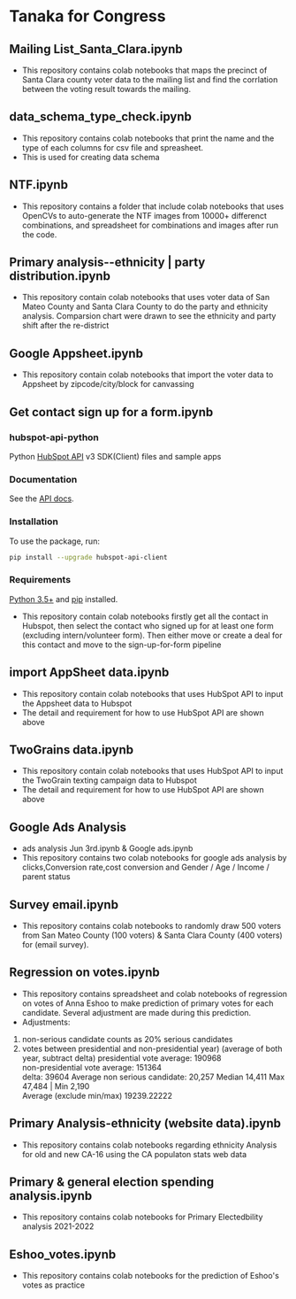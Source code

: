 # Tanaka for Congress

## Mailing List_Santa_Clara.ipynb
- This repository contains colab notebooks that maps the precinct of Santa Clara county voter data to the mailing list and find the corrlation between the voting result towards the mailing. 

## data_schema_type_check.ipynb
- This repository contains colab notebooks that print the name and the type of each columns for csv file and spreasheet.
- This is used for creating data schema 

## NTF.ipynb
- This repository contains a folder that include colab notebooks that uses OpenCVs to auto-generate the NTF images from 10000+ differenct combinations, and spreadsheet for combinations and images after run the code. 

## Primary analysis--ethnicity | party distribution.ipynb
- This repository contain colab notebooks that uses voter data of San Mateo County and Santa Clara County to do the party and ethnicity analysis. Comparsion chart were drawn to see the ethnicity and party shift after the re-district

## Google Appsheet.ipynb
- This repository contain colab notebooks that import the voter data to Appsheet by zipcode/city/block for canvassing 

## Get contact sign up for a form.ipynb
### hubspot-api-python

Python [HubSpot API](https://developers.hubspot.com/docs/api/overview) v3 SDK(Client) files and sample apps

### Documentation

See the [API docs](https://developers.hubspot.com/docs/api/overview).

### Installation

To use the package, run:

```bash
pip install --upgrade hubspot-api-client
```

### Requirements

[Python 3.5+](https://docs.python.org/3/) and [pip](https://pypi.org/project/pip/) installed.

- This repository contain colab notebooks firstly get all the contact in Hubspot, then select the contact who signed up for at least one form (excluding intern/volunteer form). Then either move or create a deal for this contact and move to the sign-up-for-form pipeline

## import AppSheet data.ipynb
- This repository contain colab notebooks that uses HubSpot API to input the Appsheet data to Hubspot 
- The detail and requirement for how to use HubSpot API are shown above

## TwoGrains data.ipynb
- This repository contain colab notebooks that uses HubSpot API to input the TwoGrain texting campaign data to Hubspot 
- The detail and requirement for how to use HubSpot API are shown above



## Google Ads Analysis 
- ads analysis Jun 3rd.ipynb & Google ads.ipynb
- This repository contains two colab notebooks for google ads analysis by clicks,Conversion rate,cost conversion and Gender / Age / Income / parent status

## Survey email.ipynb
 - This repository contains colab notebooks to randomly draw 500 voters from San Mateo County (100 voters) & Santa Clara County (400 voters) for (email survey).
 
## Regression on votes.ipynb
- This repository contains spreadsheet and colab notebooks of regression on votes of Anna Eshoo to make prediction of primary votes for each candidate. Several adjustment are made during this prediction. 
- Adjustments:
1. non-serious candidate counts as 20% serious candidates
2. votes between presidential and non-presidential year) (average of both year, subtract delta) 
presidential vote average: 190968	
non-presidential vote average: 151364		
delta: 39604
Average non serious candidate: 20,257
Median	14,411
Max	47,484 | Min	2,190			
Average (exclude min/max)	19239.22222

## Primary Analysis-ethnicity (website data).ipynb
- This repository contains colab notebooks regarding ethnicity Analysis for old and new CA-16 using the CA populaton stats web data

## Primary & general election spending analysis.ipynb
- This repository contains colab notebooks for Primary Electedbility analysis 2021-2022

## Eshoo_votes.ipynb
- This repository contains colab notebooks for the prediction of Eshoo's votes as practice
<!---
ElinorZhang0/ElinorZhang0 is a ✨ special ✨ repository because its `README.md` (this file) appears on your GitHub profile.
You can click the Preview link to take a look at your changes.
--->
